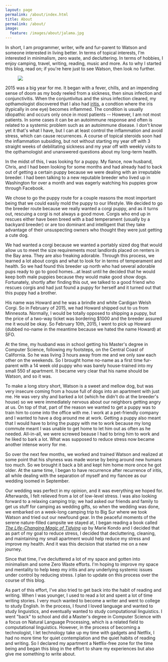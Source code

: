 ```yaml
---
layout: page
permalink: /about/index.html
title: About
permalink: /about/
image:
  feature: /images/about/jalama.jpg
---
```


In short, I am programmer, writer, wife and fur-parent to Watson and someone interested in living better. In terms of topical interests, I'm interested in minimalism, zero waste, and decluttering. In terms of hobbies, I enjoy camping, travel, writing, reading, music and more. As to why I started this blog, read on; if you're here just to see Watson, then look no further.

<figure>
	<a href="{{ site.url }}/images/about/watson_nose.jpg"><img src="{{ site.url }}/images/about/watson_nose.jpg"></a>
</figure>

2015 was a big year for me. It began with a fever, chills, and an impending sense of doom as my body reeled from a sickness, then sinus infection and conjunctivitis. When the conjuntivitus and the sinus infection cleared, my opthamologist discovered that I also had [iritis](http://www.mayoclinic.org/diseases-conditions/iritis/basics/definition/con-20034315), a condtion where the iris (typically in one eye) becomes inflammed. The condition is usually idiopathic and occurs only once in most patients -- However, I am not most patients. In some cases it can be an autoimmune response and often is related to a systemic problem such as an autoimmune disease. I don't know yet it that's what I have, but I can at least control the inflammation and avoid stress, which can cause recurrences. A course of topical steroids soon had the inflammation subsiding, but not without starting my year off with 3 straight weeks of debilitating sickness and my year off with weekly visits to the opthamologist and unanswered questions about my long-term health.

In the midst of this, I was looking for a puppy. My fiance, now husband, Chris, and I had been looking for some months and had already had to back out of getting a certain puppy because we were dealing with an irreputable breeder. I had been talking to a new reputable breeder who lived up in Washington for over a month and was eagerly watching his puppies grow through Facebook. 

We chose to go the puppy route for a couple reasons the most important being that we could easily mold the puppy to our lifestyle. We decided to go the breeder route because we really wanted a corgi puppy, and as it turns out, rescuing a corgi is not always a good move. Corgis who end up in rescues either have been breed with a bad temperament (usually by a backyard  breeder) or are too dominant and intelligent that they take advantage of their unsuspecting owners who thought they were just getting a cute dog.

We had wanted a corgi because we wanted a portably sized dog that would allow us to meet the size requirements most landlords placed on renters in the Bay area. They are also freaking adorable. Through this process, we learned a lot about corgis and what to look for in terms of temperament and health. So we had found this breeder up north who had several adorable pups ready to go to good homes...at least until he decided that he would keep both male puppies because they would make good show dogs. Fortunately, shortly after finding this out, we talked to a good friend who rescues corgis and had just found a puppy for herself and it turned out that this puppy had a brother. 

His name was Howard and he was a brindle and white Cardigan Welsh Corgi. So in February of 2015, we had Howard shipped out to us from Minnesota. Normally, I would be totally opposed to shipping a puppy, but the price of a two-way ticket was bordering $1000 and the breeder assured me it would be okay. So February 10th, 2015, I went to pick up Howard (dubbed no-name in the meantime because we hated the name Howard) at SFO.

At the time, my husband was in school getting his Master's degree in Computer Science, following my footsteps, on the Central Coast of California. So he was living 3 hours away from me and we only saw each other on the weekends. So I brought home no-name as a first time fur-parent with a 14 week old puppy who was barely house-trained into my small 550 sf apartment. It became very clear that his name should be Watson, and so it was.

To make a long story short, Watson is a sweet and mellow dog, but was very insecure coming from a house full of dogs into an apartment with just me. He was very shy and barked a lot (which he didn't do at the breeder's house) so we were immediately nervous about our neighbors getting angry at us. On top of that, part of the reason we wanted to get a puppy was to train him to come into the office with me. I work at a pet-friendly company and I wanted to have a dog around me at work. Getting a puppy also meant that I would have to bring the puppy with me to work because my long commute meant I was unable to get home to let him out as often as he needed. All-in-all, we were screwed beause I had to bring him to work and he liked to bark a lot. What was supposed to reduce stress now became another intense worry for me.

So over the next few months, we worked and trained Watson and realized at some point that his shyness was made worse by being around new humans too much. So we brought it back a bit and kept him home more once he got older. At the same time, I began to have recurrence after recurrence of iritis, all while dealing with the separation of myself and my fiancee as our wedding loomed in September.

Our wedding was perfect in my opinion, and it was everything we hoped for. Afterwards, I felt relieved from a lot of low-level stress. I was also looking forward to a relaxing camping trip; we had asked our friends and family to get us stuff for camping as wedding gifts, so when the wedding was done, we embarked on a week-long camping trip to Big Sur where we took Watson and tried out our newfound gear. In the peaceful moments of the serene nature-filled campsite we stayed at, I began reading a book called [*The Life-Changing Magic of Tidying*](http://www.amazon.com/The-Life-Changing-Magic-Tidying-Decluttering/dp/1607747308) up by Marie Kondo and I decided that as part of my goal to reduce stress, I decided that decluttering, cleaning, and maintaining my small apartment would help reduce my stress and improve my health. And it was this decision that started me on a new journey.

Since that time, I've decluttered a lot of my space and gotten into minimalism and some Zero Waste efforts. I'm hoping to improve my space and mentality to help keep my iritis and any underlying systemic issues under control by reducing stress. I plan to update on this process over the course of this blog.

As part of this effort, I've also tried to get back into the habit of reading and writing. When I was younger, I used to read a lot and spent a lot of time writing stories. I very much wanted to become a writer and went to college to study English. In the process, I found I loved language and wanted to study linguistics, and eventually wanted to study computational linguistics. I went "back" to school and did a Master's degree in Computer Science with a focus on Natural Language Processing, which is a related field to computational linguistics. However, in the process of becoming a technologist, I let technology take up my time with gadgets and Netflix, I had no more time for quiet contemplation and the quiet habits of reading and writing. So I declared my apartment a Netflix-free zone for the time being and began this blog in the effort to share my experiences but also give me something to write about.
